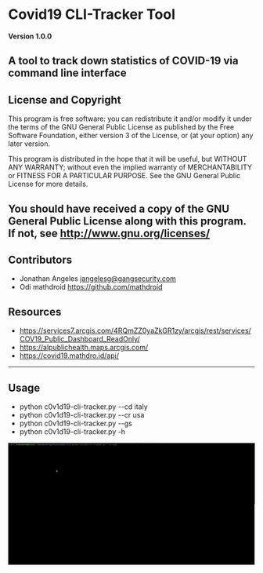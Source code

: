 #  Covid19 CLI-Tracker Tool

**Version 1.0.0**

A tool to track down statistics of COVID-19 via command line interface 
 ---
 ## License and Copyright 
 This program is free software: you can redistribute it and/or modify
it under the terms of the GNU General Public License as published by
the Free Software Foundation, either version 3 of the License, or
(at your option) any later version.

This program is distributed in the hope that it will be useful,
but WITHOUT ANY WARRANTY; without even the implied warranty of
MERCHANTABILITY or FITNESS FOR A PARTICULAR PURPOSE.  See the
GNU General Public License for more details.

You should have received a copy of the GNU General Public License
along with this program.  If not, see <http://www.gnu.org/licenses/>
---
## Contributors 
-  Jonathan Angeles <jangelesg@gangsecurity.com>
-  Odi mathdroid https://github.com/mathdroid
## Resources 
- https://services7.arcgis.com/4RQmZZ0yaZkGR1zy/arcgis/rest/services/COV19_Public_Dashboard_ReadOnly/
- https://alpublichealth.maps.arcgis.com/
- https://covid19.mathdro.id/api/
---
## Usage 
- python c0v1d19-cli-tracker.py --cd italy 
- python c0v1d19-cli-tracker.py --cr usa
- python c0v1d19-cli-tracker.py --gs
- python c0v1d19-cli-tracker.py -h

![](https://github.com/jangelesg/cov1d19-cli/blob/master/tools/covid19_1.gif)

